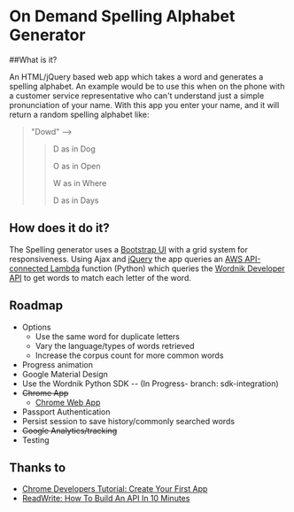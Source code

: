 # On Demand Spelling Alphabet Generator

##What is it?

An HTML/jQuery based web app which takes a word and generates a spelling alphabet. An example would be to use this when on the phone with a customer service representative who can't understand just a simple pronunciation of your name. With this app you enter your name, and it will return a random spelling alphabet like:

>"Dowd" -->
>
>>D as in Dog
>>
>>O as in Open
>>
>>W as in Where
>>
>>D as in Days

## How does it do it?

The Spelling generator uses a [Bootstrap UI](http://getbootstrap.com) with a grid system for responsiveness. Using Ajax and [jQuery](http://jquery.com) the app queries an [AWS API-connected Lambda](https://aws.amazon.com/lambda/) function (Python) which queries the [Wordnik Developer API](http://developer.wordnik.com/) to get words to match each letter of the word.

## Roadmap
+ Options
    + Use the same word for duplicate letters
    + Vary the language/types of words retrieved
    + Increase the corpus count for more common words
+ Progress animation
+ Google Material Design
+ Use the Wordnik Python SDK -- (In Progress- branch: sdk-integration)
+ ~~Chrome App~~
    + [Chrome Web App](https://chrome.google.com/webstore/detail/random-spelling-alphabet/ffcbkafemmbdfhgkdojkfdpmbiikcofi)
+ Passport Authentication
+ Persist session to save history/commonly searched words
+ ~~Google Analytics/tracking~~
+ Testing

## Thanks to
+ [Chrome Developers Tutorial: Create Your First App](https://developer.chrome.com/apps/first_app)
+ [ReadWrite: How To Build An API In 10 Minutes](http://readwrite.com/2015/11/16/how-to-build-an-api-amazon-lambda)
